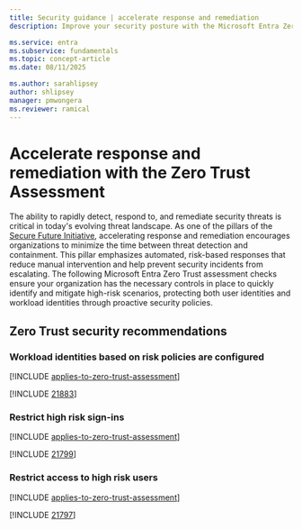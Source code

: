 ```yaml
---
title: Security guidance | accelerate response and remediation
description: Improve your security posture with the Microsoft Entra Zero Trust assessment to accelerate response and remediation.

ms.service: entra
ms.subservice: fundamentals
ms.topic: concept-article
ms.date: 08/11/2025

ms.author: sarahlipsey
author: shlipsey
manager: pmwongera
ms.reviewer: ramical
---
```

# Accelerate response and remediation with the Zero Trust Assessment

The ability to rapidly detect, respond to, and remediate security threats is critical in today's evolving threat landscape. As one of the pillars of the [Secure Future Initiative](https://www.microsoft.com/trust-center/security/secure-future-initiative?msockid=2bad2df65a416adb0e5838355b3e6b95#SFI-pillars), accelerating response and remediation encourages organizations to minimize the time between threat detection and containment. This pillar emphasizes automated, risk-based responses that reduce manual intervention and help prevent security incidents from escalating. The following Microsoft Entra Zero Trust assessment checks ensure your organization has the necessary controls in place to quickly identify and mitigate high-risk scenarios, protecting both user identities and workload identities through proactive security policies.

## Zero Trust security recommendations

### Workload identities based on risk policies are configured
[!INCLUDE [applies-to-zero-trust-assessment](../includes/secure-recommendations/applies-to-zero-trust-assessment.md)]

[!INCLUDE [21883](../includes/secure-recommendations/21883.md)]

### Restrict high risk sign-ins
[!INCLUDE [applies-to-zero-trust-assessment](../includes/secure-recommendations/applies-to-zero-trust-assessment.md)]

[!INCLUDE [21799](../includes/secure-recommendations/21799.md)]

### Restrict access to high risk users
[!INCLUDE [applies-to-zero-trust-assessment](../includes/secure-recommendations/applies-to-zero-trust-assessment.md)]

[!INCLUDE [21797](../includes/secure-recommendations/21797.md)]
